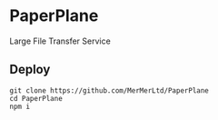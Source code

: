 # PaperPlane
Large File Transfer Service

## Deploy
```shell
git clone https://github.com/MerMerLtd/PaperPlane
cd PaperPlane
npm i
```